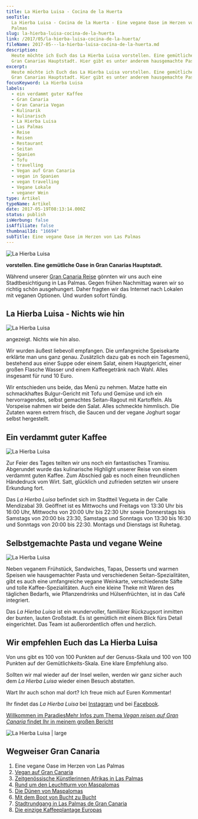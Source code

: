 ```yaml
---
title: La Hierba Luisa - Cocina de la Huerta
seoTitle:
  La Hierba Luisa - Cocina de la Huerta - Eine vegane Oase im Herzen von Las
  Palmas
slug: la-hierba-luisa-cocina-de-la-huerta
link: /2017/05/la-hierba-luisa-cocina-de-la-huerta/
fileName: 2017-05---la-hierba-luisa-cocina-de-la-huerta.md
description:
  Heute möchte ich Euch das La Hierba Luisa vorstellen. Eine gemütliche Oase in
  Gran Canarias Hauptstadt. Hier gibt es unter anderem hausgemachte Pasta.
excerpt:
  Heute möchte ich Euch das La Hierba Luisa vorstellen. Eine gemütliche Oase in
  Gran Canarias Hauptstadt. Hier gibt es unter anderem hausgemachte Pasta.
focusKeyword: La Hierba Luisa
labels:
  - ein verdammt guter Kaffee
  - Gran Canaria
  - Gran Canaria Vegan
  - Kulinarik
  - kulinarisch
  - La Hierba Luisa
  - Las Palmas
  - Reise
  - Reisen
  - Restaurant
  - Seitan
  - Spanien
  - Tofu
  - travelling
  - Vegan auf Gran Canaria
  - vegan in Spanien
  - vegan travelling
  - Vegane Lokale
  - veganer Wein
type: Artikel
typeName: Artikel
date: 2017-05-19T08:13:14.000Z
status: publish
isWerbung: false
isAffiliate: false
thumbnailId: "16694"
subTitle: Eine vegane Oase im Herzen von Las Palmas
---
```


![La Hierba Luisa](http://cardamonchai.com/wp-content/uploads/2017/05/33941107653_3464444646_k-640x426.jpg)

<strong> vorstellen. Eine gemütliche Oase in Gran Canarias Hauptstadt. </strong>

Während unserer
<a href="http://cardamonchai.com/2017/05/vegan-auf-gran-canaria/">Gran Canaria
Reise</a> gönnten wir uns auch eine Stadtbesichtigung in Las Palmas. Gegen
frühen Nachmittag waren wir so richtig schön ausgehungert. Daher fragten wir das
Internet nach Lokalen mit veganen Optionen. Und wurden sofort fündig.

## La Hierba Luisa - Nichts wie hin

![La Hierba Luisa](http://cardamonchai.com/wp-content/uploads/2017/05/34709979926_a2d77ae774_k-640x426.jpg)

angezeigt. Nichts wie hin also.

Wir wurden äußest liebevoll empfangen. Die umfangreiche Speisekarte erklärte man
uns ganz genau. Zusätzlich dazu gab es noch ein Tagesmenü, bestehend aus einer
Suppe oder einem Salat, einem Hauptgericht, einer großen Flasche Wasser und
einem Kaffeegetränk nach Wahl. Alles insgesamt für rund 10 Euro.

Wir entschieden uns beide, das Menü zu nehmen. Matze hatte ein schmackhaftes
Bulgur-Gericht mit Tofu und Gemüse und ich ein hervorragendes, selbst gemachtes
Seitan-Ragout mit Kartoffeln. Als Vorspeise nahmen wir beide den Salat. Alles
schmeckte himmlisch. Die Zutaten waren extrem frisch, die Saucen und der vegane
Joghurt sogar selbst hergestellt.

## Ein verdammt guter Kaffee

![La Hierba Luisa](http://cardamonchai.com/wp-content/uploads/2017/05/34365409100_4277715245_k-640x426.jpg)

Zur Feier des Tages teilten wir uns noch ein fantastisches Tiramisu. Abgerundet
wurde das kulinarische Highlight unserer Reise von einem verdammt guten Kaffee.
Zum Abschied gab es noch einen freundlichen Händedruck vom Wirt. Satt, glücklich
und zufrieden setzten wir unsere Erkundung fort.

Das <em>La Hierba Luisa</em> befindet sich im Stadtteil Vegueta in der Calle
Mendizabal 39. Geöffnet ist es Mittwochs und Freitags von 13:30 Uhr bis 16:00
Uhr, Mittwochs von 20:00 Uhr bis 22:30 Uhr sowie Donnerstags bis Samstags von
20:00 bis 23:30, Samstags und Sonntags von 13:30 bis 16:30 und Sonntags von
20:00 bis 22:30. Montags und Dienstags ist Ruhetag.

## Selbstgemachte Pasta und vegane Weine

![La Hierba Luisa](http://cardamonchai.com/wp-content/uploads/2017/05/34750165095_4103dbcc62_k-640x961.jpg)

Neben veganem Frühstück, Sandwiches, Tapas, Desserts und warmen Speisen wie
hausgemachter Pasta und verschiedenen Seitan-Spezialitäten, gibt es auch eine
umfangreiche vegane Weinkarte, verschiedenste Säfte und tolle
Kaffee-Spezialitäten. Auch eine kleine Theke mit Waren des täglichen Bedarfs,
wie Pflanzendrinks und Hülsenfrüchten, ist in das Café integriert.

Das <em>La Hierba Luisa</em> ist ein wundervoller, familiärer Rückzugsort
inmitten der bunten, lauten Großstadt. Es ist gemütlich mit einem Blick fürs
Detail eingerichtet. Das Team ist außerordentlich offen und herzlich.

## Wir empfehlen Euch das La Hierba Luisa

Von uns gibt es 100 von 100 Punkten auf der Genuss-Skala und 100 von 100 Punkten
auf der Gemütlichkeits-Skala. Eine klare Empfehlung also.

Sollten wir mal wieder auf der Insel weilen, werden wir ganz sicher auch dem
<em>La Hierba Luisa</em> wieder einen Besuch abstatten.

Wart Ihr auch schon mal dort? Ich freue mich auf Euren Kommentar!

Ihr findet das <em>La Hierba Luisa</em> bei
<a href="https://www.instagram.com/lahierbaluisa/?hl=de" target="_blank" rel="noopener">Instagram</a>
und bei
<a href="https://www.facebook.com/lahierbaluisa/?fref=ts" target="_blank" rel="noopener">Facebook</a>.

<a class="banner banner-green" href="/2017/05/vegan-auf-gran-canaria/"><span class="head">Willkommen
im Paradies</span><span class="text">Mehr Infos zum Thema <em>Vegan reisen auf
Gran Canaria</em> findet Ihr in meinem großen Bericht</span></a>

![La Hierba Luisa | large](http://cardamonchai.com/wp-content/uploads/2017/05/34587993052_495603d943_k-800x431.jpg)

## Wegweiser Gran Canaria

<ol>
    <li>Eine vegane Oase im Herzen von Las Palmas</li>
    <li><a href="http://cardamonchai.com/2017/05/vegan-auf-gran-canaria/">Vegan auf Gran Canaria</a></li>
    <li><a href="http://cardamonchai.com/2017/06/el-iris-de-lucy-las-palmas/">Zeitgenössische Künstlerinnen Afrikas in Las Palmas</a></li>
    <li><a href="http://cardamonchai.com/2017/06/rund-um-den-leuchtturm-von-maspalomas/">Rund um den Leuchtturm von Maspalomas</a></li>
    <li><a href="http://cardamonchai.com/2017/07/die-duenen-von-maspalomas/">Die Dünen von Maspalomas</a></li>
    <li><a href="http://cardamonchai.com/2017/07/gran-canaria-der-sueden/">Mit dem Boot von Bucht zu Bucht</a></li>
    <li><a href="http://cardamonchai.com/2017/08/las-palmas-de-gran-canaria/">Stadtrundgang in Las Palmas de Gran Canaria</a></li>
    <li><a href="http://cardamonchai.com/2017/09/die-einzige-kaffeeplantage-europas/">Die einzige Kaffeeplantage Europas</a></li>
</ol>

<span style="border-radius: 2px; text-indent: 20px; width: auto; padding: 0px 4px 0px 0px; text-align: center; font: bold 11px/20px 'Helvetica Neue',Helvetica,sans-serif; color: #ffffff; background: #bd081c no-repeat scroll 3px 50% / 14px 14px; position: absolute; opacity: 1; z-index: 8675309; display: none; cursor: pointer; top: 1070px; left: 20px;">Merken</span>

<span style="border-radius: 2px; text-indent: 20px; width: auto; padding: 0px 4px 0px 0px; text-align: center; font: bold 11px/20px 'Helvetica Neue',Helvetica,sans-serif; color: #ffffff; background: #bd081c no-repeat scroll 3px 50% / 14px 14px; position: absolute; opacity: 1; z-index: 8675309; display: none; cursor: pointer; top: 499px; left: 1584px;">Merken</span>

<span style="border-radius: 2px; text-indent: 20px; width: auto; padding: 0px 4px 0px 0px; text-align: center; font: bold 11px/20px 'Helvetica Neue',Helvetica,sans-serif; color: #ffffff; background: #bd081c no-repeat scroll 3px 50% / 14px 14px; position: absolute; opacity: 1; z-index: 8675309; display: none; cursor: pointer; top: 104px; left: 1351px;">Merken</span>

<span style="border-radius: 2px; text-indent: 20px; width: auto; padding: 0px 4px 0px 0px; text-align: center; font: bold 11px/20px 'Helvetica Neue',Helvetica,sans-serif; color: #ffffff; background: #bd081c no-repeat scroll 3px 50% / 14px 14px; position: absolute; opacity: 1; z-index: 8675309; display: none; cursor: pointer;">Merken</span>

<span style="border-radius: 2px; text-indent: 20px; width: auto; padding: 0px 4px 0px 0px; text-align: center; font: bold 11px/20px 'Helvetica Neue',Helvetica,sans-serif; color: #ffffff; background: #bd081c no-repeat scroll 3px 50% / 14px 14px; position: absolute; opacity: 1; z-index: 8675309; display: none; cursor: pointer; top: 1278px; left: 20px;">Merken</span>
